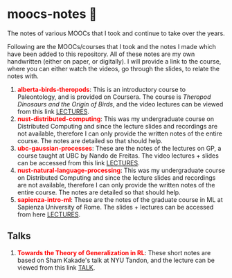 # moocs-notes :notebook:
The notes of various MOOCs that I took and continue to take over the years.

Following are the MOOCs/courses that I took and the notes I made which have been added to this repository. All of these notes are my own handwritten (either on paper, or digitally). I will provide a link to the course, where you can either watch the videos, go through the slides, to relate the notes with.

1. <span style="color:red">**alberta-birds-theropods**</span>: This is an introductory course to Paleontology, and is provided on Coursera. The course is *Theropod Dinosaurs and the Origin of Birds*, and the video lectures can be viewed from this link <a href="https://www.coursera.org/learn/theropods-birds">LECTURES</a>.
2. <span style="color:red">**nust-distributed-computing**</span>: This was my undergraduate course on Distributed Computing and since the lecture slides and recordings are not available, therefore I can only provide the written notes of the entire course. The notes are detailed so that should help.
3. <span style="color:red">**ubc-gaussian-processes**</span>: These are the notes of the lectures on GP, a course taught at UBC by Nando de Freitas. The video lectures + slides can be accessed from this link <a href="https://www.youtube.com/watch?v=4vGiHC35j9s&ab_channel=NandodeFreitas">LECTURES</a>.
4. <span style="color:red">**nust-natural-language-processing**</span>: This was my undergraduate course on Distributed Computing and since the lecture slides and recordings are not available, therefore I can only provide the written notes of the entire course. The notes are detailed so that should help.
5. <span style="color:red">**sapienza-intro-ml**</span>: These are the notes of the graduate course in ML at Sapienza University of Rome. The slides + lectures can be accessed from here <a href="https://sites.google.com/a/diag.uniroma1.it/ml2019/">LECTURES</a>.

## Talks

1. <span style="color:red">**Towards the Theory of Generalization in RL**</span>: These short notes are based on Sham Kakade's talk at NYU Tandon, and the lecture can be viewed from this link <a href="https://www.youtube.com/watch?v=_kiCfDhpKFg&ab_channel=NYUTandonSchoolofEngineering">TALK</a>.
